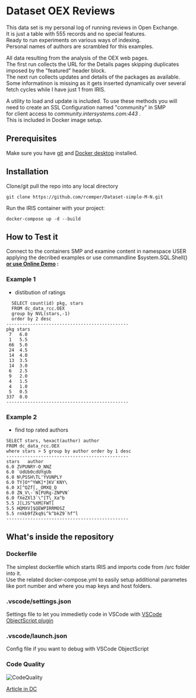 # Dataset OEX Reviews
This data set is my personal log of running reviews in Open Exchange.   
It is just a table with 555 records and no special features.    
Ready to run experiments on various ways of indexing.   
Personal names of authors are scrambled for this examples.   

All data resulting from the analysis of the OEX web pages.   
The first run collects the URL for the Details pages skipping duplicates    
imposed by the "featured" header block.   
The next run collects updates and details of the packages as available.   
Some informatinon is missing as it gets inserted dynamically over several   
fetch cycles while I have just 1 from IRIS.   
 
A utility to load and update is included. To use these methods you will    
need to create an SSL Configuration named "community" in SMP    
for client access to _community.intersystems.com:443_ .    
This is included in Docker image setup.  

## Prerequisites
Make sure you have [git](https://git-scm.com/book/en/v2/Getting-Started-Installing-Git) and [Docker desktop](https://www.docker.com/products/docker-desktop) installed.

## Installation 
Clone/git pull the repo into any local directory
```
git clone https://github.com/rcemper/Dataset-simple-M-N.git
```
Run the IRIS container with your project: 
```
docker-compose up -d --build
```
## How to Test it
Connect to the containers SMP and examine content in namespace USER
applying the decribed examples or use commandline $system.SQL.Shell()     
**[or use Online Demo](https://oex-reviews.demo.community.intersystems.com/csp/sys/%25CSP.Portal.Home.zen) :**

### Example 1 
- distibution of ratings
```
  SELECT count(id) pkg, stars
  FROM dc_data_rcc.OEX
  group by NVL(stars,-1)
  order by 2 desc
----------------------------------------------
pkg stars
 7   6.0
 1   5.5
 66  5.0
 24  4.5
 14  4.0
 13  3.5
 14  3.0
 6   2.5
 9   2.0
 4   1.5
 4   1.0
 5   0.5
337  0.0
----------------------------------------------
```
### Example 2
- find top rated authors
```
SELECT stars, %exact(author) author
FROM dc_data_rcc.OEX
where stars > 5 group by author order by 1 desc
----------------------------------------------
stars	author
6.0	ZVPUNRY-O_NNZ
6.0	`UdUb0cdUYgUb
6.0	N\PSSH\TL'YVUNPLY
6.0	TY]O*^YWK]*]KV`KNY\
6.0	X[^QZf[,_OMXQ_Q
6.0	ZN_V\-`N[PURg-ZNPVN`
6.0	fXeZXl3`\^[T\_Xa^b
5.5	J[LJS^%XM[FWT[
5.5	HQMXV]$QEWPIRRMOSZ
5.5	rnkb9fZkq9i^k^bkZ9`hf^l
----------------------------------------------
```
## What's inside the repository
### Dockerfile
The simplest dockerfile which starts IRIS and imports code from /src folder into it.   
Use the related docker-compose.yml to easily setup additional parametes like port number and where you map keys and host folders.
### .vscode/settings.json   
Settings file to let you immedietly code in VSCode with [VSCode ObjectScript plugin](https://marketplace.visualstudio.com/items?itemName=daimor.vscode-objectscript)
###  .vscode/launch.json  
Config file if you want to debug with VSCode ObjectScript

### Code Quality
![CodeQuality](https://raw.githubusercontent.com/rcemper/Dataset-OEX-reviews/master/CodeQuality.JPG)

[Article in DC](https://community.intersystems.com/post/dataset-oex-reviews)
